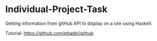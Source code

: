 # Individual-Project-Task
Getting information from gitHub API to display on a site using Haskell:

Tutorial: https://github.com/phadej/github






